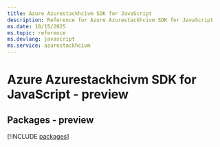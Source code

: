```yaml
---
title: Azure Azurestackhcivm SDK for JavaScript
description: Reference for Azure Azurestackhcivm SDK for JavaScript
ms.date: 10/15/2025
ms.topic: reference
ms.devlang: javascript
ms.service: azurestackhcivm
---
```

# Azure Azurestackhcivm SDK for JavaScript - preview
## Packages - preview
[!INCLUDE [packages](azurestackhcivm-index.md)]